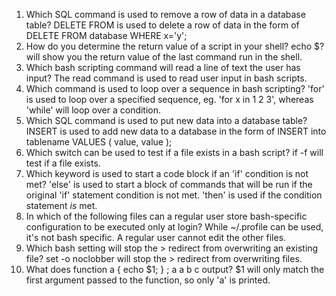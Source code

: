 1. Which SQL command is used to remove a row of data in a database table? DELETE FROM is used to delete a row of data in the form of DELETE FROM database WHERE x='y'; 
1. How do you determine the return value of a script in your shell? echo $? will show you the return value of the last command run in the shell. 
1. Which bash scripting command will read a line of text the user has input? The read command is used to read user input in bash scripts. 
1. Which command is used to loop over a sequence in bash scripting? 'for' is used to loop over a specified sequence, eg. 'for x in 1 2 3', whereas 'while' will loop over a condition. 
1. Which SQL command is used to put new data into a database table? INSERT is used to add new data to a database in the form of INSERT into tablename VALUES ( value, value ); 
1. Which switch can be used to test if a file exists in a bash script? if -f will test if a file exists. 
1. Which keyword is used to start a code block if an 'if' condition is not met? 'else' is used to start a block of commands that will be run if the original 'if' statement condition is not met. 'then' is used if the condition statement *is* met. 
1. In which of the following files can a regular user store bash-specific configuration to be executed only at login? While ~/.profile can be used, it's not bash specific. A regular user cannot edit the other files. 
1. Which bash setting will stop the > redirect from overwriting an existing file? set -o noclobber will stop the > redirect from overwriting files. 
1. What does function a { echo $1; } ; a a b c output? $1 will only match the first argument passed to the function, so only 'a' is printed. 
